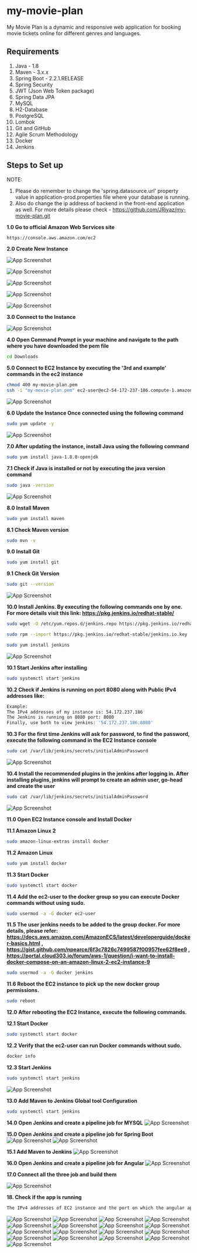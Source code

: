 # my-movie-plan

My Movie Plan is a dynamic and responsive web application for booking movie tickets online for different genres and
languages.

## Requirements

1. Java - 1.8
2. Maven - 3.x.x
3. Spring Boot - 2.2.1.RELEASE
4. Spring Security
5. JWT (Json Web Token package)
6. Spring Data JPA
7. MySQL
8. H2-Database
9. PostgreSQL
10. Lombok
11. Git and GitHub
12. Agile Scrum Methodology
13. Docker
14. Jenkins

## Steps to Set up

NOTE:

1. Please do remember to change the 'spring.datasource.url' property value in application-prod.properties file where
    your database is running.
2.  Also do change the ip address of backend in the front-end application as well. For more details please check - https://github.com/JRiyaz/my-movie-plan.git

**1.0 Go to official Amazon Web Services site**

```bash
https://console.aws.amazon.com/ec2
```

**2.0 Create New Instance**

![App Screenshot](images/1.open-aws-site-select-create-ec2-instance.PNG)

![App Screenshot](images/2.select-linux-2.PNG)

![App Screenshot](images/3.configure-security-group.PNG)

![App Screenshot](images/4.create-new-key-pair-to-connect-to-ec2.PNG)

![App Screenshot](images/5.connect-to-ec2-instance.PNG)

**3.0 Connect to the Instance**

![App Screenshot](images/6.ssh-client-details.PNG)

**4.0 Open Command Prompt in your machine and navigate to the path where you have downloaded the pem file**

```bash
cd Downloads
```

**5.0 Connect to EC2 Instance by executing the '3rd and example' commands in the ec2 instance**

```bash
chmod 400 my-movie-plan.pem
ssh -i "my-movie-plan.pem" ec2-user@ec2-54-172-237-186.compute-1.amazonaws.com
```

![App Screenshot](images/7.connect-to-ec2-using-termial.PNG)

**6.0 Update the Instance Once connected using the following command**

```bash
sudo yum update -y
```

![App Screenshot](images/8.update-ec2-instance.PNG)

**7.0 After updating the instance, install Java using the following command**

```bash
sudo yum install java-1.8.0-openjdk
```

**7.1 Check if Java is installed or not by executing the java version command**

```bash
sudo java -version 
```

![App Screenshot](images/10.install-java.PNG)

**8.0 Install Maven**

```bash
sudo yum install maven
```

**8.1 Check Maven version**

```bash
sudo mvn -v
```

**9.0 Install Git**

```bash
sudo yum install git
```

**9.1 Check Git Version**

```bash
sudo git --version
```

![App Screenshot](images/11.install-git-and-maven.PNG)

**10.0 Install Jenkins. By executing the following commands one by one. For more details visit this
link: https://pkg.jenkins.io/redhat-stable/**

```bash
sudo wget -O /etc/yum.repos.d/jenkins.repo https://pkg.jenkins.io/redhat-stable/jenkins.repo
```

```bash
sudo rpm --import https://pkg.jenkins.io/redhat-stable/jenkins.io.key
```

```bash
sudo yum install jenkins
```

![App Screenshot](images/12.install-jenkins.PNG)

**10.1 Start Jenkins after installing**

```bash
sudo systemctl start jenkins
```

**10.2 Check if Jenkins is running on port 8080 along with Public IPv4 addresses like:**

```bash
Example:
The IPv4 addresses of my instance is: 54.172.237.186
The Jenkins is running on 8080 port: 8080
Finally, use both to view jenkins: '54.172.237.186:8080'
```

**10.3 For the first time Jenkins will ask for password, to find the password, execute the following command in the EC2
Instance console**

```bash
sudo cat /var/lib/jenkins/secrets/initialAdminPassword
```

![App Screenshot](images/14.start-jenkins-and-copy-the-password.PNG)

**10.4 Install the recommended plugins in the jenkins after logging in. After installing plugins, jenkins will prompt to
create an admin user, go-head and create the user**

```bash
sudo cat /var/lib/jenkins/secrets/initialAdminPassword
```

![App Screenshot](images/16.install-jenkins-suggested-plugins.PNG)

**11.0 Open EC2 Instance console and Install Docker**

**11.1 Amazon Linux 2**

```bash
sudo amazon-linux-extras install docker
```

**11.2 Amazon Linux**

```bash
sudo yum install docker
```

**11.3 Start Docker**

```bash
sudo systemctl start docker
```

**11.4 Add the ec2-user to the docker group so you can execute Docker commands without using sudo.**

```bash
sudo usermod -a -G docker ec2-user
```

**11.5 The user jenkins needs to be added to the group docker. For more details, please
refer: https://docs.aws.amazon.com/AmazonECS/latest/developerguide/docker-basics.html
, https://gist.github.com/npearce/6f3c7826c7499587f00957fee62f8ee9
, https://portal.cloud303.io/forum/aws-1/question/i-want-to-install-docker-compose-on-an-amazon-linux-2-ec2-instance-9**

```bash
sudo usermod -a -G docker jenkins
```

**11.6 Reboot the EC2 instance to pick up the new docker group permissions.**

```bash
sudo reboot
```

**12.0 After rebooting the EC2 Instance, execute the following commands.**

**12.1 Start Docker**

```bash
sudo systemctl start docker
```

**12.2 Verify that the ec2-user can run Docker commands without sudo.**

```bash
docker info
```

**12.3 Start Jenkins**

```bash
sudo systemctl start jenkins
```

![App Screenshot](images/18.start-docker-and-provide-permissions.PNG)

**13.0 Add Maven to Jenkins Global tool Configuration**

```bash
sudo systemctl start jenkins
```

**14.0 Open Jenkins and create a pipeline job for MYSQL**
![App Screenshot](images/17.create-a-pipe-line-project-for-mysql.PNG)

**15.0 Open Jenkins and create a pipeline job for Spring Boot**
![App Screenshot](images/25.create-backend-pipeline-job.PNG)
![App Screenshot](images/26.backend-job-configuration.PNG)

**15.1 Add Maven to Jenkins**
![App Screenshot](images/30.register-mvn-in-jenkins.PNG)

**16.0 Open Jenkins and create a pipeline job for Angular**
![App Screenshot](images/16.create-a-new-pipeline-job.PNG)

**17.0 Connect all the three job and build them**

![App Screenshot](images/19.jenkins-builds.PNG)

**18. Check if the app is running**

```bash
The IPv4 addresses of EC2 instance and the port on which the angular app is running: http://54.172.237.186:4040/
```

![App Screenshot](images/40.home-page-before-login.PNG)
![App Screenshot](images/41.login-page.PNG)
![App Screenshot](images/42.after-login.PNG)
![App Screenshot](images/43.admin-page.PNG)
![App Screenshot](images/44.profile-page.PNG)
![App Screenshot](images/45.all-movies-page.PNG)
![App Screenshot](images/46.movie-page.PNG)
![App Screenshot](images/47.ticket-booking-page.PNG)
![App Screenshot](images/48.no-of-tickets.PNG)
![App Screenshot](images/50.payment-page.PNG)
![App Screenshot](images/51.add-new-cinema-hall.PNG)
![App Screenshot](images/52.add-new-movie.PNG)
![App Screenshot](images/53.seat-selection.PNG)
![App Screenshot](images/54.booking-confirmation.PNG)
![App Screenshot](images/55.about-us-page.PNG)
![App Screenshot](images/60.front-end-ip-address-setting.PNG)
![App Screenshot](images/65.database-setting-in-backend.PNG)
